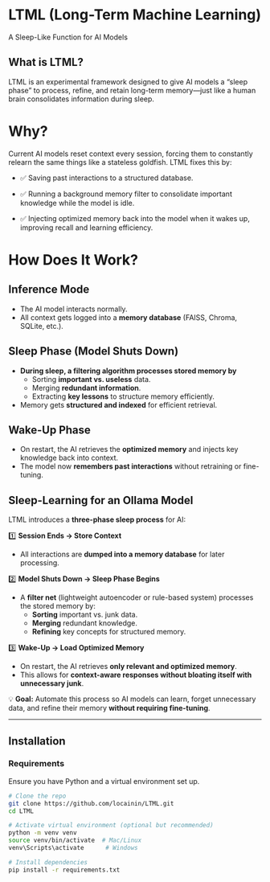 # LTML (Long-Term Machine Learning)
A Sleep-Like Function for AI Models

## What is LTML?
LTML is an experimental framework designed to give AI models a “sleep phase” to process, refine, and retain long-term memory—just like a human brain consolidates information during sleep.

# Why?
Current AI models reset context every session, forcing them to constantly relearn the same things like a stateless goldfish. LTML fixes this by:

- ✅ Saving past interactions to a structured database.

- ✅ Running a background memory filter to consolidate important knowledge while the model is idle.

- ✅ Injecting optimized memory back into the model when it wakes up, improving recall and learning efficiency.

# **How Does It Work?**

## **Inference Mode**
  - The AI model interacts normally.
  - All context gets logged into a **memory database** (FAISS, Chroma, SQLite, etc.).

## **Sleep Phase (Model Shuts Down)**
  - **During sleep, a filtering algorithm processes stored memory by** 
    - Sorting **important vs. useless** data.
    - Merging **redundant information**.
    - Extracting **key lessons** to structure memory efficiently.
  - Memory gets **structured and indexed** for efficient retrieval.

## **Wake-Up Phase**
  - On restart, the AI retrieves the **optimized memory** and injects key knowledge back into context.
  - The model now **remembers past interactions** without retraining or fine-tuning.

## **Sleep-Learning for an Ollama Model**
LTML introduces a **three-phase sleep process** for AI:

1️⃣ **Session Ends → Store Context**  
   - All interactions are **dumped into a memory database** for later processing.

2️⃣ **Model Shuts Down → Sleep Phase Begins**  
   - A **filter net** (lightweight autoencoder or rule-based system) processes the stored memory by:
     - **Sorting** important vs. junk data.
     - **Merging** redundant knowledge.
     - **Refining** key concepts for structured memory.

3️⃣ **Wake-Up → Load Optimized Memory**  
   - On restart, the AI retrieves **only relevant and optimized memory**.
   - This allows for **context-aware responses without bloating itself with unnecessary junk**.

💡 **Goal:** Automate this process so AI models can learn, forget unnecessary data, and refine their memory **without requiring fine-tuning**.

---

## **Installation**
### **Requirements**
Ensure you have Python and a virtual environment set up.

```bash
# Clone the repo
git clone https://github.com/locainin/LTML.git
cd LTML

# Activate virtual environment (optional but recommended)
python -m venv venv
source venv/bin/activate  # Mac/Linux
venv\Scripts\activate      # Windows

# Install dependencies
pip install -r requirements.txt
